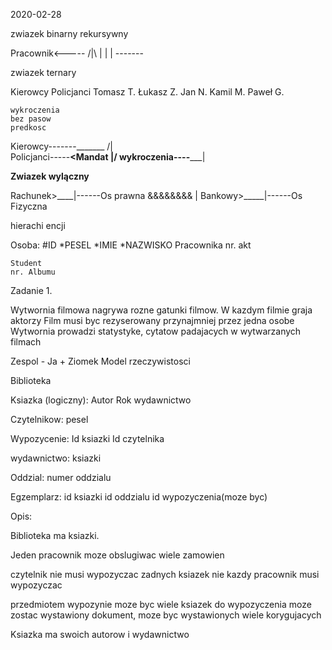 2020-02-28

zwiazek binarny rekursywny

Pracownik<-----
       /|\    |
        |     |
        -------


zwiazek ternary

Kierowcy	Policjanci
Tomasz T.	Łukasz Z.
Jan N. 		Kamil M.
Paweł G.

	wykroczenia
	bez pasow
	predkosc



Kierowcy-------_______
		     /|\
Policjanci-----____<Mandat
		     \|/
wykroczenia----_______|



**Zwiazek wylączny**


Rachunek>____|------Os prawna
&&&&&&&&     |
Bankowy>_____|------Os Fizyczna

hierachi encji

Osoba:
#ID
*PESEL
*IMIE
*NAZWISKO
	Pracownika
	nr. akt
	
	Student
	nr. Albumu


Zadanie 1.

Wytwornia filmowa nagrywa rozne gatunki filmow. W kazdym filmie graja aktorzy
Film musi byc rezyserowany przynajmniej przez jedna osobe
Wytwornia prowadzi statystyke, cytatow padajacych w wytwarzanych filmach

Zespol - Ja + Ziomek
Model rzeczywistosci

Biblioteka

Ksiazka (logiczny):
	Autor
	Rok
	wydawnictwo

Czytelnikow:
	pesel


Wypozycenie:
	Id ksiazki
	Id czytelnika

wydawnictwo:
 ksiazki

Oddzial:
	numer oddzialu

Egzemplarz:
	  id ksiazki
	  id oddzialu
	  id wypozyczenia(moze byc)


Opis:

Biblioteka ma ksiazki.

Jeden pracownik moze obslugiwac wiele zamowien

czytelnik nie musi wypozyczac zadnych ksiazek
nie kazdy pracownik musi wypozyczac

przedmiotem wypozynie moze byc wiele ksiazek
do wypozyczenia moze zostac wystawiony dokument, moze byc wystawionych wiele korygujacych

Ksiazka ma swoich autorow i wydawnictwo

